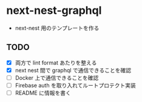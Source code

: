 # next-nest-graphql

- next-nest 用のテンプレートを作る

## TODO

- [x] 両方で lint format あたりを整える
- [x] next nest 間で graphql で通信できることを確認
- [ ] Docker 上で通信できることを確認
- [ ] Firebase auth を取り入れてルートプロテクト実装
- [ ] README に情報を書く
